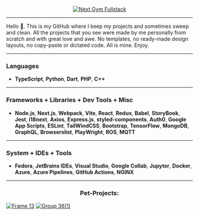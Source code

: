 
<p align="center">
 <a href="https://www.linkedin.com/in/ivan-kostin-limarkdl/">
          <img src="https://github.com/limarkdl/limarkdl/assets/116545670/215ea2ef-f55a-4173-bc98-15a02a6a5dde" alt="Next Gym Fullstack">
        </a>
</p>



---
Hello 🤝. This is my GitHub where I keep my projects and sometimes sweep and clean. All the projects that you see were made by me personally from scratch and with great love and awe. No templates, no ready-made design layouts, no copy-paste or dictated code. All is mine. Enjoy.

---


### Languages

- **TypeScript**, **Python**, **Dart**, **PHP**, **C++**
---

### Frameworks + Libraries + Dev Tools + Misc

- **Node.js**, **Next.js**, **Webpack**, **Vite**, **React**, **Redux**, **Babel**, **StoryBook**, **Jest**, **i18next**, **Axios**, **Express.js**, **styled-components**, **Auth0**, **Google App Scripts**, **ESLint**, **TailWindCSS**, **Bootstrap**, **TensorFlow**, **MongoDB**, **GraphQL**, **Browserslist**, **PlayWright**, **ROS**, **MQTT**
---

### System + IDEs + Tools

- **Fedora**, **JetBrains IDEs**, **Visual Studio**, **Google Collab**, **Jupyter**, **Docker**, **Azure**, **Azure Pipelines**, **GitHub Actions**, **NGINX**

---

<h3 align="center">Pet-Projects:</h3>


[![Frame 13](https://github.com/limarkdl/limarkdl/assets/116545670/7b879a6e-f57c-4b1a-bd81-ca1ee88c6389)](https://github.com/limarkdl/next-gym-fullstack)
[![Group 36(1)](https://github.com/limarkdl/limarkdl/assets/116545670/c89df925-f85d-4f7c-99cd-421e1def5c3e)](https://github.com/limarkdl/tmdb-flutter-movie-app)


